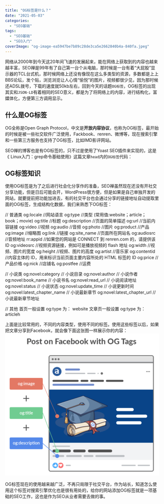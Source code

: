 ```yaml
---
title: "OG标签是什么？"
date: "2021-05-03"
categories: 
  - "SEO基础"
tags: 
  - "SEO基础"
  - "SEO入门"
coverImage: "og-image-ea5947be7b89c28de3ca5e2662840b4a-840fa.jpeg"
---
```


网络从2000年到今天这20年间飞速的发展起来，能在网络上获取到的内容也越来越丰富，SEO禅是99年有了自己第一台个从电脑，那时候是一台有着“大屁股”显示器的TCL台式机，那时候网络上还没有像现在这么多类型的资源，多数都是上上BBS论坛，发个贴，浏览浏览让人心情“愉悦”的图片，视频都很少见，因为那时候还ADSL拨号，下载的速度就50kb左右，回到今天的话题`OG标签`，OG标签的出现其实和`JSON-LD`有着相同的SEO意义，都是为了将网络上的内容，进行结构化，富媒体化，方便第三方调用显示。

## 什么是OG标签

OG全称是Open Graph Protocol，中文是**开放内容协议**，也称为OG标签，最开始的时候是被一些社交软件广泛使用，Fackbook、renren、微博等，现在搜索引擎和一些第三方服务也支持了OG标签，比如IMD影评网站。

SEO禅的博客也是有OG标签的，只不过是使用了Yoast SEO插件来实现的，这是《 Linux入门：grep命令基础使用》这篇文章`head`内的`OG标签`代码：

<meta property="og:locale" content="zh\_CN" />
<meta property="og:type" content="article" />
<meta property="og:title" content="Linux入门：grep命令基础使用 - SEO禅" />
<meta property="og:description" content="我们在使用Linux的时候，要查找一些特定的内容，最经常使用的命令就是grep，它是Global Regula \[&hellip;\]" />
<meta property="og:url" content="https://www.seozen.top/linux-grep-command.html" />
<meta property="og:site\_name" content="SEO禅" />
<meta property="article:published\_time" content="2021-04-20T12:22:00+00:00" />
<meta property="article:modified\_time" content="2021-04-05T04:08:12+00:00" />
<meta property="og:image" content="https://www.seozen.top/wp-content/uploads/2021/04/grep-commands-in-linux.png" />
<meta property="og:image:width" content="800" />
<meta property="og:image:height" content="400" />

## OG标签知识

使用OG标签是为了之后进行社会化分享作的准备，SEO禅虽然现在还没有开社交分享功能，但是日后可能会开，WordPress很方便，但是如果是自己单独开发的网站，就要提前把功能加进去，有的社交平台也会通过分享的链接地址自动提取里面的OG标签，生成结构化数据，我们来熟悉下OG标签：

// 普通类
og:locale //网站语言
og:type //类型 (常用值:website；article；book；movie)
og:title //标题
og:description //页面的简单描述
og:url //当前内容链接
og:video //视频
og:audio //音频
og:photo //图片
og:product //产品
og:image //缩略图
og:link //链接
og:site\_name //页面所在网站名
og:audiosrc //音频地址
rr:appid //如果您的网站是 CONNECT 到 renren.com 的，请提供该 ID
og:videosrc //视频资源链接，例如可是播放视频的 flash 地址
og:width //视频、图片的宽度
og:height //视频、图片的高度
og:artist //音乐家
og:contentid //内容主体的 ID，用来标识当前页面主要内容所处的 HTML 标签的 ID
og:price //产品价格
og:nick //店铺名
og:postfee //运费
 
// 小说类
og:novel:category // 小说目录
og:novel:author // 小说作者 
og:novel:book\_name // 小说书名
og:novel:read\_url  // 小说阅读地址
og:novel:status    // 小说状态
og:novel:update\_time   // 小说更新时间
og:novel:latest\_chapter\_name // 小说最新章节
og:novel:latest\_chapter\_url  // 小说最新章节地址
 
// 其他
首页一般设置 og:type 为： website
文章页一般设置 og:type 为：articleh

上面是比较常用的，不同的内容类型，使用不同的标签。使用这些标签以后，如果把文章分享到Facebook，就会像下面这张图一样展示你的内容：![Facebook-OG标签](images/WX20210421-104732@2x.png)

OG标签现在的使用越来越广泛，不再只局限于社交平台，作为站长，知道怎么使用这个标签对搜索引擎优化也是很有用处的，给你的网站添加OG标签就是一项基础的SEO工作，这也是作为SEO从业者需要去做的事。
